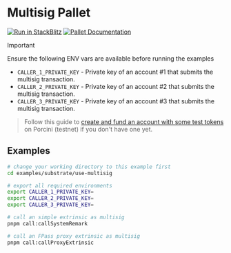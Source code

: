 # Multisig Pallet

[![Run in StackBlitz](https://img.shields.io/badge/Open_in_StackBlitz-1269D3?style=for-the-badge&logo=stackblitz&logoColor=white)](https://stackblitz.com/github/futureversecom/trn-examples?file=examples%2Fsubstrate%2Fuse-multisig%2FREADME.md&title=Futurepass%20Pallet%20Examples) [![Pallet Documentation](https://img.shields.io/badge/Pallet_Documentation-black?style=for-the-badge&logo=googledocs&logoColor=white)](https://docs-beta.therootnetwork.com/buidl/substrate/pallet-multisig)

> [!IMPORTANT]
> Ensure the following ENV vars are available before running the examples
>
> - `CALLER_1_PRIVATE_KEY` - Private key of an account #1 that submits the multisig transaction.
> - `CALLER_2_PRIVATE_KEY` - Private key of an account #2 that submits the multisig transaction.
> - `CALLER_3_PRIVATE_KEY` - Private key of an account #3 that submits the multisig transaction.

> Follow this guide to [create and fund an account with some test tokens](../../GUIDES.md) on Porcini (testnet) if you don't have one yet.

## Examples

```bash
# change your working directory to this example first
cd examples/substrate/use-multisig

# export all required environments
export CALLER_1_PRIVATE_KEY=
export CALLER_2_PRIVATE_KEY=
export CALLER_3_PRIVATE_KEY=

# call an simple extrinsic as multisig
pnpm call:callSystemRemark

# call an FPass proxy extrinsic as multisig
pnpm call:callProxyExtrinsic

```
